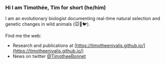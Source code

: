 ### Hi I am Timothée, Tim for short (he/him)

I am an evolutionary biologist documenting real-time natural selection and genetic changes in wild animals (🐭🦌🐦).

Find me the web:
* Research and publications at [https://timotheenivalis.github.io/](https://timotheenivalis.github.io/)
* News on twitter [@TimotheeBonnet](https://twitter.com/TimotheeBonnet)

